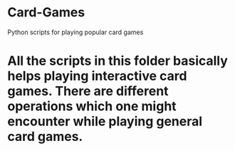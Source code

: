 # Card-Games
Python scripts for playing popular card games

# All the scripts in this folder basically helps playing interactive card games. There are different operations which one might encounter while playing general card games.
